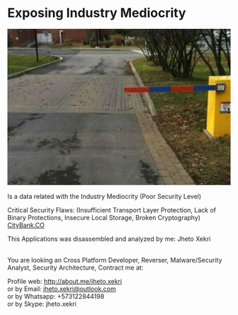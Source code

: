Exposing Industry Mediocrity
============================

![Exposing Industry Mediocrity](bgr.jpeg)

Is a data related with the Industry Mediocrity (Poor Security Level)

Critical Security Flaws: (Insufficient Transport Layer Protection, Lack of Binary Protections, Insecure Local Storage, Broken Cryptography)
[CityBank.CO](https://github.com/JhetoX/ExposingIndustryMediocrity/blob/master/com.citi.mobile.co/Information.md)<br/>

This Applications was disassembled and analyzed by me: Jheto Xekri<br><br>

You are looking an Cross Platform Developer, Reverser, Malware/Security Analyst, Security Architecture, Contract me at:<br>

Profile web: http://about.me/jheto.xekri<br>
or by Email: jheto.xekri@outlook.com<br>
or by Whatsapp: +573122844198<br>
or by Skype: jheto.xekri
